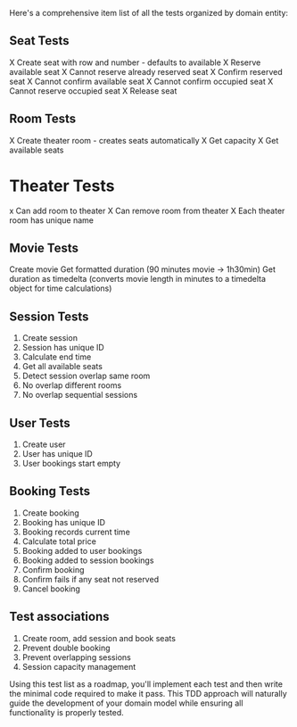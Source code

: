 Here's a comprehensive item list of all the tests organized by domain entity:

## Seat Tests
X Create seat with row and number - defaults to available
X Reserve available seat
X Cannot reserve already reserved seat
X Confirm reserved seat
X Cannot confirm available seat
X Cannot confirm occupied seat
X Cannot reserve occupied seat
X Release seat

## Room Tests
X Create theater room - creates seats automatically
X Get capacity
X Get available seats

# Theater Tests
x Can add room to theater
X Can remove room from theater
X Each theater room has unique name

## Movie Tests
Create movie
Get formatted duration (90 minutes movie -> 1h30min)
Get duration as timedelta (converts movie length in minutes to a timedelta object for time calculations)

## Session Tests
1. Create session
2. Session has unique ID
3. Calculate end time
5. Get all available seats
6. Detect session overlap same room
7. No overlap different rooms
8. No overlap sequential sessions

## User Tests
1. Create user
2. User has unique ID
3. User bookings start empty

## Booking Tests
1. Create booking
2. Booking has unique ID
3. Booking records current time
4. Calculate total price
5. Booking added to user bookings
6. Booking added to session bookings
7. Confirm booking
8. Confirm fails if any seat not reserved
9. Cancel booking

## Test associations
1. Create room, add session and book seats
2. Prevent double booking
3. Prevent overlapping sessions
4. Session capacity management

Using this test list as a roadmap, you'll implement each test and then write the minimal code required to make it pass. This TDD approach will naturally guide the development of your domain model while ensuring all functionality is properly tested.